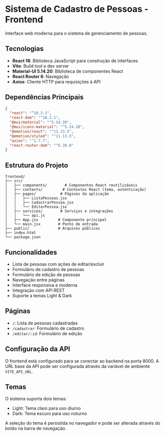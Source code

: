 # Sistema de Cadastro de Pessoas - Frontend

Interface web moderna para o sistema de gerenciamento de pessoas.

## Tecnologias

- **React 18**: Biblioteca JavaScript para construção de interfaces
- **Vite**: Build tool e dev server
- **Material-UI 5.14.20**: Biblioteca de componentes React
- **React Router 6**: Navegação
- **Axios**: Cliente HTTP para requisições à API

## Dependências Principais

```json
{
  "react": "^18.3.1",
  "react-dom": "^18.3.1",
  "@mui/material": "^5.14.20",
  "@mui/icons-material": "^5.14.20",
  "@emotion/react": "^11.13.5",
  "@emotion/styled": "^11.13.5",
  "axios": "^1.7.7",
  "react-router-dom": "^6.28.0"
}
```

## Estrutura do Projeto

```
frontend/
├── src/
│   ├── components/        # Componentes React reutilizáveis
│   ├── contexts/         # Contextos React (tema, autenticação)
│   ├── pages/           # Páginas da aplicação
│   │   ├── ListaPessoas.jsx
│   │   ├── CadastrarPessoa.jsx
│   │   └── EditarPessoa.jsx
│   ├── services/        # Serviços e integrações
│   │   └── api.js
│   ├── App.jsx         # Componente principal
│   └── main.jsx        # Ponto de entrada
├── public/             # Arquivos públicos
├── index.html
└── package.json
```

## Funcionalidades

- Lista de pessoas com ações de editar/excluir
- Formulário de cadastro de pessoas
- Formulário de edição de pessoas
- Navegação entre páginas
- Interface responsiva e moderna
- Integração com API REST
- Suporte a temas Light & Dark

## Páginas

- `/`: Lista de pessoas cadastradas
- `/cadastrar`: Formulário de cadastro
- `/editar/:id`: Formulário de edição

## Configuração da API

O frontend está configurado para se conectar ao backend na porta 8000. 
A URL base da API pode ser configurada através da variável de ambiente `VITE_API_URL`.

## Temas

O sistema suporta dois temas:
- Light: Tema claro para uso diurno
- Dark: Tema escuro para uso noturno

A seleção do tema é persistida no navegador e pode ser alterada através do botão na barra de navegação.
